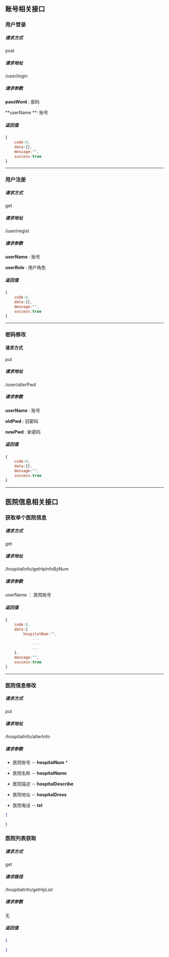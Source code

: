 ## 账号相关接口

### 用户登录

##### 请求方式

post

##### 请求地址

/user/login

##### 请求参数

**passWord**	:	密码

**userName	**:	账号

##### 返回值

```js
{
    code:0,
    data:{},
    message:"",
    success:true
}
```

---

### 用户注册

##### 请求方式 

get 

##### 请求地址

/user/regist

##### 请求参数

**userName**	:	账号

**userRole**	:	用户角色

##### 返回值

```js
{
    code:0,
    data:{},
    message:"",
    success:true
}
```

---

### 密码修改

#### 请求方式

put 

##### 请求地址

/user/alterPwd

##### 请求参数

**userName**	:	账号

**oldPwd**	:	旧密码

**newPwd**	:	新密码

##### 返回值

```js
{
    code:0,
    data:{},
    message:"",
    success:true
}
```

---

## 医院信息相关接口

### 获取单个医院信息

##### 请求方式

get

##### 请求地址

/hospitalInfo/getHpInfoByNum

##### 请求参数

userName 	： 医院账号

##### 返回值

```js
{
    code:0,
    data:{
        hospitalNum:"",
            ...
        	...
        	...
    },
    message:"",
    success:true
}
```

---

### 医院信息修改

##### 请求方式

put

##### 请求地址

/hospitalInfo/alterInfo

##### 请求参数

+ 医院账号 -- **hospitalNum**  *

+ 医院名称 -- **hospitalName**
+ 医院描述 -- **hospitalDescribe**
+ 医院地址 --  **hospitalDress**
+ 医院电话 -- **tel**

```json
{
    
}
```

### 医院列表获取

##### 请求方式

get

##### 请求路径

/hospitalInfo/getHpList

##### 请求参数

无

##### 返回值

```json
{
    
}
```



